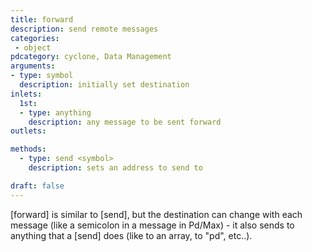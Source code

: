 ```yaml
---
title: forward
description: send remote messages
categories:
 - object
pdcategory: cyclone, Data Management
arguments:
- type: symbol
  description: initially set destination
inlets:
  1st:
  - type: anything
    description: any message to be sent forward
outlets:

methods:
  - type: send <symbol>
    description: sets an address to send to

draft: false
---
```


[forward] is similar to [send], but the destination can change with each message (like a semicolon in a message in Pd/Max) - it also sends to anything that a [send] does (like to an array, to "pd", etc..).

